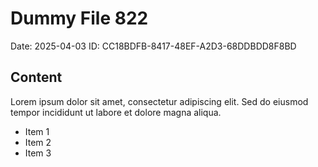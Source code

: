 # Dummy File 822

Date: 2025-04-03
ID: CC18BDFB-8417-48EF-A2D3-68DDBDD8F8BD

## Content

Lorem ipsum dolor sit amet, consectetur adipiscing elit.
Sed do eiusmod tempor incididunt ut labore et dolore magna aliqua.

* Item 1
* Item 2
* Item 3

